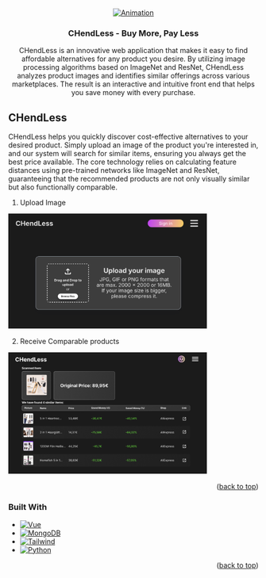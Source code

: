 <a id="readme-top"></a>


<!-- PROJECT LOGO -->
<br />
<div align="center">
  <a href="https://github.com/d3nnis2001/CHendLess">
    <img src="images/animation.gif" alt="Animation" width="300">
  </a>

<h3 align="center">CHendLess - Buy More, Pay Less</h3>

  <p align="center">
    CHendLess is an innovative web application that makes it easy to find affordable alternatives for any product you desire. By utilizing image processing algorithms based on ImageNet and ResNet, CHendLess analyzes product images and identifies similar offerings across various marketplaces. The result is an interactive and intuitive front end that helps you save money with every purchase.
  </p>
</div>




<!-- ABOUT THE PROJECT -->
## CHendLess

CHendLess helps you quickly discover cost-effective alternatives to your desired product. Simply upload an image of the product you're interested in, and our system will search for similar items, ensuring you always get the best price available. The core technology relies on calculating feature distances using pre-trained networks like ImageNet and ResNet, guaranteeing that the recommended products are not only visually similar but also functionally comparable.

1. Upload Image

<img src="images/upload.png" alt="Upload" width="400">

2. Receive Comparable products

<img src="images/product.png" alt="Product" width="400">



<p align="right">(<a href="#readme-top">back to top</a>)</p>



### Built With

* [![Vue][Vue]][Vue-url]
* [![MongoDB][MongoDB]][MongoDB-url]
* [![Tailwind][Tailwind]][Tailwind-url]
* [![Python][Python]][Python-url]


<p align="right">(<a href="#readme-top">back to top</a>)</p>



<!-- Links -->
<!-- https://www.markdownguide.org/basic-syntax/#reference-style-links -->

[linkedin-shield]: https://img.shields.io/badge/-LinkedIn-black.svg?style=for-the-badge&logo=linkedin&colorB=555
[linkedin-url]: https://www.linkedin.com/in/dennis-schielke-60b82525a/
[Vue-url]: https://vuejs.org/
[Vue]: https://img.shields.io/badge/Vue.js-35495E?style=for-the-badge&logo=vuedotjs&logoColor=4FC08D
[Tailwind-url]: https://tailwindcss.com/
[Tailwind]: https://img.shields.io/badge/Tailwind_CSS-grey?style=for-the-badge&logo=tailwind-css&logoColor=38B2AC
[MongoDB-url]: https://www.mongodb.com/de-de
[MongoDB]: https://img.shields.io/badge/-MongoDB-13aa52?style=for-the-badge&logo=mongodb&logoColor=white
[Python-url]: https://www.python.org/
[Python]: https://img.shields.io/badge/python-3670A0?style=for-the-badge&logo=python&logoColor=ffdd54

